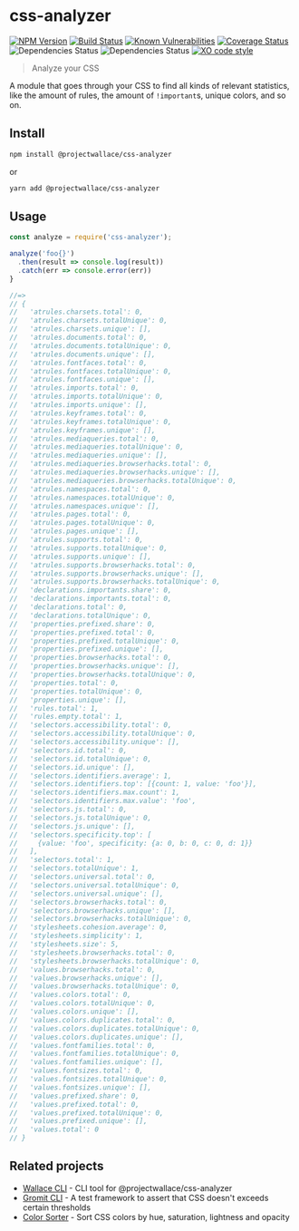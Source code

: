 # css-analyzer

[![NPM Version](https://img.shields.io/npm/v/@projectwallace/css-analyzer.svg)](https://www.npmjs.com/package/@projectwallace/css-analyzer)
[![Build Status](https://travis-ci.org/projectwallace/css-analyzer.svg?branch=master)](https://travis-ci.org/projectwallace/css-analyzer) [![Known Vulnerabilities](https://snyk.io/test/github/projectwallace/css-analyzer/badge.svg)](https://snyk.io/test/github/projectwallace/css-analyzer) [![Coverage Status](https://coveralls.io/repos/github/projectwallace/css-analyzer/badge.svg?branch=master)](https://coveralls.io/github/projectwallace/css-analyzer?branch=master) ![Dependencies Status](https://img.shields.io/david/projectwallace/css-analyzer.svg) ![Dependencies Status](https://img.shields.io/david/dev/projectwallace/css-analyzer.svg) [![XO code style](https://img.shields.io/badge/code_style-XO-5ed9c7.svg)](https://github.com/sindresorhus/xo)

> Analyze your CSS

A module that goes through your CSS to find all kinds of relevant statistics,
like the amount of rules, the amount of `!important`s, unique colors, and so on.

## Install

```sh
npm install @projectwallace/css-analyzer
```

or

```sh
yarn add @projectwallace/css-analyzer
```

## Usage

```js
const analyze = require('css-analyzer');

analyze('foo{}')
  .then(result => console.log(result))
  .catch(err => console.error(err))
}

//=>
// {
//   'atrules.charsets.total': 0,
//   'atrules.charsets.totalUnique': 0,
//   'atrules.charsets.unique': [],
//   'atrules.documents.total': 0,
//   'atrules.documents.totalUnique': 0,
//   'atrules.documents.unique': [],
//   'atrules.fontfaces.total': 0,
//   'atrules.fontfaces.totalUnique': 0,
//   'atrules.fontfaces.unique': [],
//   'atrules.imports.total': 0,
//   'atrules.imports.totalUnique': 0,
//   'atrules.imports.unique': [],
//   'atrules.keyframes.total': 0,
//   'atrules.keyframes.totalUnique': 0,
//   'atrules.keyframes.unique': [],
//   'atrules.mediaqueries.total': 0,
//   'atrules.mediaqueries.totalUnique': 0,
//   'atrules.mediaqueries.unique': [],
//   'atrules.mediaqueries.browserhacks.total': 0,
//   'atrules.mediaqueries.browserhacks.unique': [],
//   'atrules.mediaqueries.browserhacks.totalUnique': 0,
//   'atrules.namespaces.total': 0,
//   'atrules.namespaces.totalUnique': 0,
//   'atrules.namespaces.unique': [],
//   'atrules.pages.total': 0,
//   'atrules.pages.totalUnique': 0,
//   'atrules.pages.unique': [],
//   'atrules.supports.total': 0,
//   'atrules.supports.totalUnique': 0,
//   'atrules.supports.unique': [],
//   'atrules.supports.browserhacks.total': 0,
//   'atrules.supports.browserhacks.unique': [],
//   'atrules.supports.browserhacks.totalUnique': 0,
//   'declarations.importants.share': 0,
//   'declarations.importants.total': 0,
//   'declarations.total': 0,
//   'declarations.totalUnique': 0,
//   'properties.prefixed.share': 0,
//   'properties.prefixed.total': 0,
//   'properties.prefixed.totalUnique': 0,
//   'properties.prefixed.unique': [],
//   'properties.browserhacks.total': 0,
//   'properties.browserhacks.unique': [],
//   'properties.browserhacks.totalUnique': 0,
//   'properties.total': 0,
//   'properties.totalUnique': 0,
//   'properties.unique': [],
//   'rules.total': 1,
//   'rules.empty.total': 1,
//   'selectors.accessibility.total': 0,
//   'selectors.accessibility.totalUnique': 0,
//   'selectors.accessibility.unique': [],
//   'selectors.id.total': 0,
//   'selectors.id.totalUnique': 0,
//   'selectors.id.unique': [],
//   'selectors.identifiers.average': 1,
//   'selectors.identifiers.top': [{count: 1, value: 'foo'}],
//   'selectors.identifiers.max.count': 1,
//   'selectors.identifiers.max.value': 'foo',
//   'selectors.js.total': 0,
//   'selectors.js.totalUnique': 0,
//   'selectors.js.unique': [],
//   'selectors.specificity.top': [
//     {value: 'foo', specificity: {a: 0, b: 0, c: 0, d: 1}}
//   ],
//   'selectors.total': 1,
//   'selectors.totalUnique': 1,
//   'selectors.universal.total': 0,
//   'selectors.universal.totalUnique': 0,
//   'selectors.universal.unique': [],
//   'selectors.browserhacks.total': 0,
//   'selectors.browserhacks.unique': [],
//   'selectors.browserhacks.totalUnique': 0,
//   'stylesheets.cohesion.average': 0,
//   'stylesheets.simplicity': 1,
//   'stylesheets.size': 5,
//   'stylesheets.browserhacks.total': 0,
//   'stylesheets.browserhacks.totalUnique': 0,
//   'values.browserhacks.total': 0,
//   'values.browserhacks.unique': [],
//   'values.browserhacks.totalUnique': 0,
//   'values.colors.total': 0,
//   'values.colors.totalUnique': 0,
//   'values.colors.unique': [],
//   'values.colors.duplicates.total': 0,
//   'values.colors.duplicates.totalUnique': 0,
//   'values.colors.duplicates.unique': [],
//   'values.fontfamilies.total': 0,
//   'values.fontfamilies.totalUnique': 0,
//   'values.fontfamilies.unique': [],
//   'values.fontsizes.total': 0,
//   'values.fontsizes.totalUnique': 0,
//   'values.fontsizes.unique': [],
//   'values.prefixed.share': 0,
//   'values.prefixed.total': 0,
//   'values.prefixed.totalUnique': 0,
//   'values.prefixed.unique': [],
//   'values.total': 0
// }
```

## Related projects

- [Wallace CLI](https://github.com/bartveneman/wallace-cli) - CLI tool for
  @projectwallace/css-analyzer
- [Gromit CLI](https://github.com/bartveneman/gromit-cli) - A test framework to assert
  that CSS doesn't exceeds certain thresholds
- [Color Sorter](https://github.com/bartveneman/color-sorter) - Sort CSS colors
  by hue, saturation, lightness and opacity
